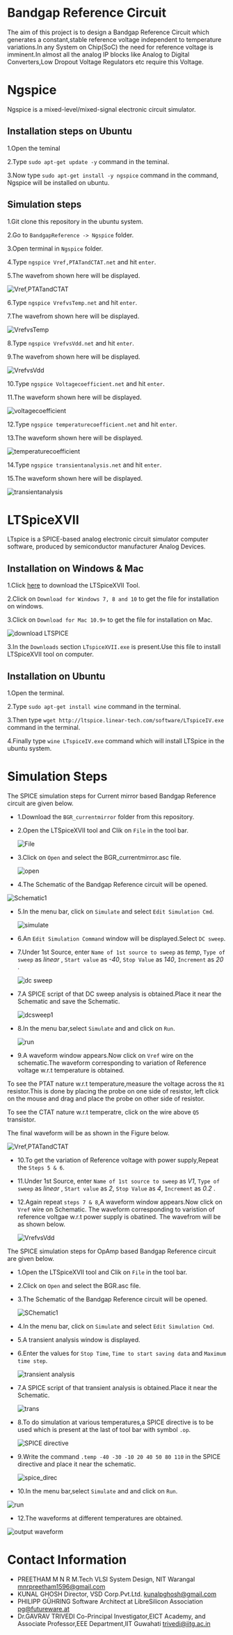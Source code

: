 # Bandgap Reference Circuit
The aim of this project is to design a Bandgap Reference Circuit which generates a constant,stable reference voltage independent to temperature variations.In any System on Chip(SoC) the need for reference voltage is imminent.In almost all the analog IP blocks like Analog to Digital Converters,Low Dropout Voltage Regulators etc require this Voltage.
# Ngspice
Ngspice is a mixed-level/mixed-signal electronic circuit simulator.
## Installation steps on Ubuntu
1.Open the teminal 
 
2.Type `sudo apt-get update -y` command in the teminal.
 
3.Now type `sudo apt-get install -y ngspice` command in the command, Ngspice will be installed on ubuntu.
## Simulation steps
 1.Git clone this repository in the ubuntu system.
 
 2.Go to `BandgapReference -> Ngspice` folder.
 
 3.Open terminal in `Ngspice` folder.
 
 4.Type `ngspice Vref,PTATandCTAT.net` and hit `enter`.
 
 5.The wavefrom shown here will be displayed.

![Vref,PTATandCTAT](https://user-images.githubusercontent.com/26677041/85392384-0fd48180-b569-11ea-87ed-33a15261f3e2.png)

 6.Type `ngspice VrefvsTemp.net` and hit `enter`.
 
 7.The wavefrom shown here will be displayed.
 
  ![VrefvsTemp](https://user-images.githubusercontent.com/26677041/85392383-0f3beb00-b569-11ea-8d34-c72360d4b652.png)
  
 8.Type `ngspice VrefvsVdd.net` and hit `enter`.
 
 9.The wavefrom shown here will be displayed.
 
 ![VrefvsVdd](https://user-images.githubusercontent.com/26677041/85392382-0f3beb00-b569-11ea-8c36-1c3786e23f99.png)
 
 10.Type `ngspice Voltagecoefficient.net` and hit `enter`.
 
 11.The waveform shown here will be displayed.
 
 ![voltagecoefficient](https://user-images.githubusercontent.com/26677041/85392386-0fd48180-b569-11ea-8f81-3ea2ca866567.png)
 
 12.Type `ngspice temperaturecoefficient.net` and hit `enter`.
 
 13.The waveform shown here will be displayed.
  
  ![temperaturecoefficient](https://user-images.githubusercontent.com/26677041/85392387-106d1800-b569-11ea-933f-8c75c4bc3332.png)
  
 14.Type `ngspice transientanalysis.net` and hit `enter`.
 
 15.The waveform shown here will be displayed.
 
 ![transientanalysis](https://user-images.githubusercontent.com/26677041/85392378-0d722780-b569-11ea-8db5-83c97956b239.png)

# LTSpiceXVII 
LTspice is a SPICE-based analog electronic circuit simulator computer software, produced by semiconductor manufacturer Analog Devices.
## Installation on Windows & Mac
1.Click [here](https://www.analog.com/en/design-center/design-tools-and-calculators/ltspice-simulator.html) to download the LTSpiceXVII Tool.

2.Click on `Download for Windows 7, 8 and 10` to get the file for installation on windows.

3.Click on `Download for Mac 10.9+` to get the file for installation on Mac.

![download LTSPICE](https://user-images.githubusercontent.com/26677041/84537595-b02ada80-ad0d-11ea-93f8-31fd166bb32b.PNG)

3.In the `Downloads` section `LTspiceXVII.exe` is present.Use this file to install LTSpiceXVII tool on computer.
## Installation on Ubuntu
1.Open the terminal.

2.Type `sudo apt-get install wine` command in the terminal.

3.Then type `wget http://ltspice.linear-tech.com/software/LTspiceIV.exe` command in the terminal.

4.Finally type `wine LTspiceIV.exe` command which will install LTSpice in the ubuntu system. 

# Simulation Steps
The SPICE simulation steps for Current mirror based Bandgap Reference circuit are given below.
* 1.Download the `BGR_currentmirror` folder from this repository.
* 2.Open the LTSpiceXVII tool and Clik on `File` in the tool bar.

     ![File](https://user-images.githubusercontent.com/26677041/84565859-fb82ce80-ad89-11ea-90b9-cf9ab1d03a54.PNG)

* 3.Click on `Open` and select the BGR_currentmirror.asc file.

     ![open](https://user-images.githubusercontent.com/26677041/84565860-fcb3fb80-ad89-11ea-83f6-1eb66e21e05d.png)

* 4.The Schematic of the Bandgap Reference circuit will be opened.

![Schematic1](https://user-images.githubusercontent.com/26677041/85134054-83207f80-b259-11ea-9524-ae8c7bb1db99.PNG)
    
* 5.In the menu bar, click on `Simulate` and select `Edit Simulation Cmd`.

   ![simulate](https://user-images.githubusercontent.com/26677041/84565993-2f122880-ad8b-11ea-93e7-f58376179007.png)

* 6.An `Edit Simulation Command` window will be displayed.Select `DC sweep`.
* 7.Under 1st Source, enter `Name of 1st source to sweep` as *temp*, `Type of sweep` as *linear* , `Start value` as *-40*, `Stop Value` as *140*, `Increment` as *20* .

  ![dc sweep](https://user-images.githubusercontent.com/26677041/84700868-94277300-af71-11ea-9874-732eb74f3bba.PNG)

* 7.A SPICE script of that DC sweep analysis is obtained.Place it near the Schematic and save the Schematic.

  ![dcsweep1](https://user-images.githubusercontent.com/26677041/84700874-9558a000-af71-11ea-8e03-2c473aecebc8.PNG)

* 8.In the menu bar,select `Simulate` and and click on `Run`.

  ![run](https://user-images.githubusercontent.com/26677041/84566126-6a612700-ad8c-11ea-9e03-8af9b4391ada.png)

* 9.A waveform window appears.Now click on `Vref` wire on the schematic.The waveform corresponding to variation of Reference voltage w.r.t temperature is obtained.

To see the PTAT nature w.r.t temperature,measure the voltage across the `R1` resistor.This is done by placing the probe on one side of resistor, left click on the mouse and drag and place the probe on other side of resistor.

To see the CTAT nature w.r.t temperatre, click on the wire above `Q5` transistor.

The final waveform will be as shown in the Figure below.

  ![Vref,PTATandCTAT](https://user-images.githubusercontent.com/26677041/85134057-83b91600-b259-11ea-97fd-03ba694bb6af.png)

* 10.To get the variation of Reference voltage with power supply,Repeat the `Steps 5 & 6`.

* 11.Under 1st Source, enter `Name of 1st source to sweep` as *V1*, `Type of sweep` as *linear* , `Start value` as *2*, `Stop Value` as *4*, `Increment` as *0.2* .

* 12.Again repeat `steps 7 & 8`,A waveform window appears.Now click on `Vref` wire on Schematic. The waveform corresponding to varistion of reference voltgae w.r.t power supply is obatined.
The wavefrom will be as shown below.

  ![VrefvsVdd](https://user-images.githubusercontent.com/26677041/85134062-84ea4300-b259-11ea-9f55-33c27609a8ca.png)
  
The SPICE simulation steps for OpAmp based Bandgap Reference circuit  are given below.
* 1.Open the LTSpiceXVII tool and Clik on `File` in the tool bar.

* 2.Click on `Open` and select the BGR.asc file.

* 3.The Schematic of the Bandgap Reference circuit will be opened.

  ![SChematic1](https://user-images.githubusercontent.com/26677041/84565863-fde52880-ad89-11ea-8ed6-d200b7935026.png)

* 4.In the menu bar, click on `Simulate` and select `Edit Simulation Cmd`.

* 5.A transient analysis window is displayed.
* 6.Enter the values for `Stop Time`, `Time to start saving data` and `Maximum time step`.

  ![transient analysis](https://user-images.githubusercontent.com/26677041/84565999-31748280-ad8b-11ea-842a-2a163d9b1618.PNG)

* 7.A SPICE script of that transient analysis is obtained.Place it near the Schematic.

  ![trans](https://user-images.githubusercontent.com/26677041/84565998-30dbec00-ad8b-11ea-8e08-1e461fde2a8a.png)

* 8.To do simulation at various temperatures,a SPICE directive is to be used which is present at the last of tool bar with symbol `.op`.

  ![SPICE directive](https://user-images.githubusercontent.com/26677041/84565996-30435580-ad8b-11ea-8048-7045b1463295.png)

* 9.Write the command `.temp -40 -30 -10 20 40 50 80 110` in the SPICE directive and place it near the schematic.

  ![spice_direc](https://user-images.githubusercontent.com/26677041/84565997-30435580-ad8b-11ea-8a71-6572a6db36e2.PNG)

* 10.In the menu bar,select `Simulate` and and click on `Run`.

![run](https://user-images.githubusercontent.com/26677041/84566126-6a612700-ad8c-11ea-9e03-8af9b4391ada.png)

* 12.The waveforms at different temperatures are obtained.

![output waveform](https://user-images.githubusercontent.com/26677041/84566125-69c89080-ad8c-11ea-9dee-af15fa68dada.png)


# Contact Information
* PREETHAM M N R M.Tech VLSI System Design, NIT Warangal mnrpreetham1596@gmail.com
* KUNAL GHOSH Director, VSD Corp.Pvt.Ltd. kunalpghosh@gmail.com
* PHILIPP GÜHRING Software Architect at LibreSilicon Association pg@futureware.at
* Dr.GAVRAV TRIVEDI Co-Principal Investigator,EICT Academy,
  and Associate Professor,EEE Department,IIT Guwahati trivedi@iitg.ac.in

